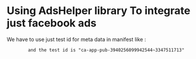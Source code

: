 # Using AdsHelper library To integrate just facebook ads 

 We have to use just test id for meta data in manifest like : 
  <meta-data
            android:name="com.google.android.gms.ads.APPLICATION_ID"
            android:value="@string/test_app_id"/>
            
            and the test id is "ca-app-pub-3940256099942544~3347511713"
